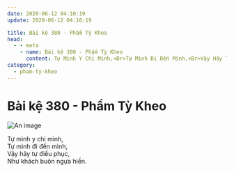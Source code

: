 ```yaml
---
date: 2020-06-12 04:10:19
update: 2020-06-12 04:10:19

title: Bài kệ 380 - Phẩm Tỳ Kheo
head:
  - - meta
    - name: Bài kệ 380 - Phẩm Tỳ Kheo
      content: Tự Mình Y Chỉ Mình,<Br>Tự Mình Đi Đến Mình,<Br>Vậy Hãy Tự Điều Phục,<Br>Như Khách Buôn Ngựa Hiền.<Br>
category:
  - pham-ty-kheo
---
```


# Bài kệ 380 - Phẩm Tỳ Kheo

![An image](/img/pham-ty-kheo/pham-ty-kheo-380.jpg)

Tự mình y chỉ mình,<br>Tự mình đi đến mình,<br>Vậy hãy tự điều phục,<br>Như khách buôn ngựa hiền.<br>
